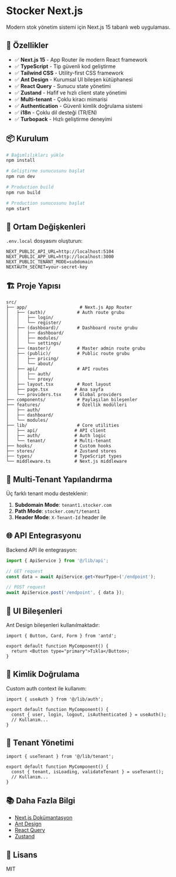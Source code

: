 # Stocker Next.js

Modern stok yönetim sistemi için Next.js 15 tabanlı web uygulaması.

## 🚀 Özellikler

- ✅ **Next.js 15** - App Router ile modern React framework
- ✅ **TypeScript** - Tip güvenli kod geliştirme
- ✅ **Tailwind CSS** - Utility-first CSS framework
- ✅ **Ant Design** - Kurumsal UI bileşen kütüphanesi
- ✅ **React Query** - Sunucu state yönetimi
- ✅ **Zustand** - Hafif ve hızlı client state yönetimi
- ✅ **Multi-tenant** - Çoklu kiracı mimarisi
- ✅ **Authentication** - Güvenli kimlik doğrulama sistemi
- ✅ **i18n** - Çoklu dil desteği (TR/EN)
- ✅ **Turbopack** - Hızlı geliştirme deneyimi

## 📦 Kurulum

```bash
# Bağımlılıkları yükle
npm install

# Geliştirme sunucusunu başlat
npm run dev

# Production build
npm run build

# Production sunucusunu başlat
npm start
```

## 🔧 Ortam Değişkenleri

`.env.local` dosyasını oluşturun:

```env
NEXT_PUBLIC_API_URL=http://localhost:5104
NEXT_PUBLIC_APP_URL=http://localhost:3000
NEXT_PUBLIC_TENANT_MODE=subdomain
NEXTAUTH_SECRET=your-secret-key
```

## 🏗️ Proje Yapısı

```
src/
├── app/                    # Next.js App Router
│   ├── (auth)/            # Auth route grubu
│   │   ├── login/
│   │   └── register/
│   ├── (dashboard)/       # Dashboard route grubu
│   │   ├── dashboard/
│   │   ├── modules/
│   │   └── settings/
│   ├── (master)/          # Master admin route grubu
│   ├── (public)/          # Public route grubu
│   │   ├── pricing/
│   │   └── about/
│   ├── api/               # API routes
│   │   ├── auth/
│   │   └── proxy/
│   ├── layout.tsx         # Root layout
│   ├── page.tsx          # Ana sayfa
│   └── providers.tsx     # Global providers
├── components/            # Paylaşılan bileşenler
├── features/              # Özellik modülleri
│   ├── auth/
│   ├── dashboard/
│   └── modules/
├── lib/                   # Core utilities
│   ├── api/              # API client
│   ├── auth/             # Auth logic
│   └── tenant/           # Multi-tenant
├── hooks/                # Custom hooks
├── stores/               # Zustand stores
├── types/                # TypeScript types
└── middleware.ts         # Next.js middleware
```

## 🔐 Multi-Tenant Yapılandırma

Üç farklı tenant modu desteklenir:

1. **Subdomain Mode**: `tenant1.stocker.com`
2. **Path Mode**: `stocker.com/t/tenant1`
3. **Header Mode**: `X-Tenant-Id` header ile

## 🌐 API Entegrasyonu

Backend API ile entegrasyon:

```typescript
import { ApiService } from '@/lib/api';

// GET request
const data = await ApiService.get<YourType>('/endpoint');

// POST request
await ApiService.post('/endpoint', { data });
```

## 🎨 UI Bileşenleri

Ant Design bileşenleri kullanılmaktadır:

```tsx
import { Button, Card, Form } from 'antd';

export default function MyComponent() {
  return <Button type="primary">Tıkla</Button>;
}
```

## 🔑 Kimlik Doğrulama

Custom auth context ile kullanım:

```tsx
import { useAuth } from '@/lib/auth';

export default function MyComponent() {
  const { user, login, logout, isAuthenticated } = useAuth();
  // Kullanım...
}
```

## 🏢 Tenant Yönetimi

```tsx
import { useTenant } from '@/lib/tenant';

export default function MyComponent() {
  const { tenant, isLoading, validateTenant } = useTenant();
  // Kullanım...
}
```

## 📚 Daha Fazla Bilgi

- [Next.js Dokümantasyon](https://nextjs.org/docs)
- [Ant Design](https://ant.design/)
- [React Query](https://tanstack.com/query/latest)
- [Zustand](https://docs.pmnd.rs/zustand/getting-started/introduction)

## 📄 Lisans

MIT

